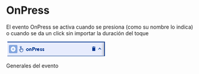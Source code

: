 # OnPress

El evento OnPress se activa cuando se presiona \(como su nombre lo indica\) o cuando se da un click sin importar la duración del toque

![](../../.gitbook/assets/image%20%28102%29.png)

Generales del evento

